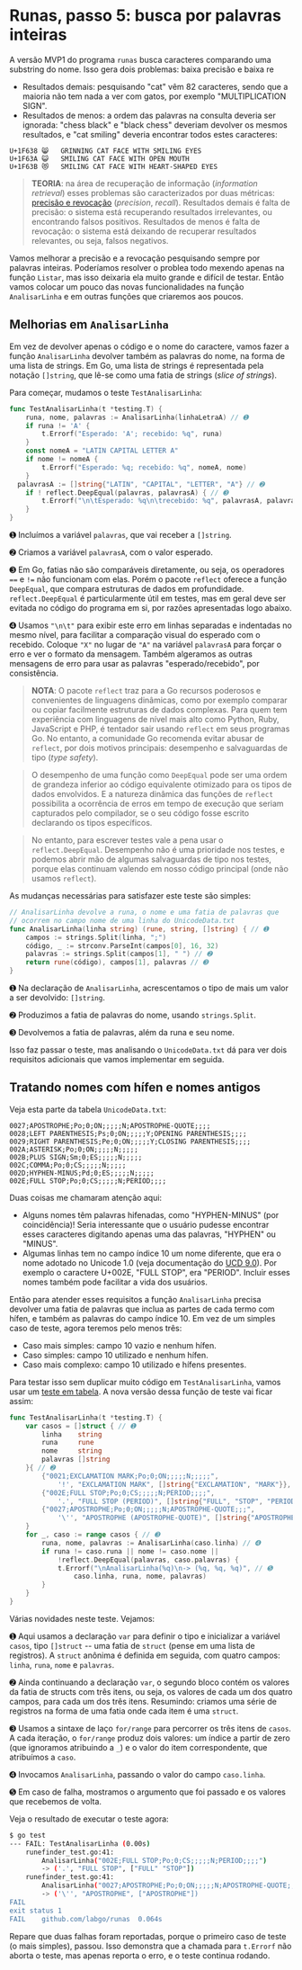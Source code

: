 # Runas, passo 5: busca por palavras inteiras

A versão MVP1 do programa `runas` busca caracteres comparando uma substring do nome. Isso gera dois problemas: baixa precisão e baixa re

* Resultados demais: pesquisando "cat" vêm 82 caracteres, sendo que a maioria não tem nada a ver com gatos, por exemplo "MULTIPLICATION SIGN".
* Resultados de menos: a ordem das palavras na consulta deveria ser ignorada: "chess black" e "black chess" deveriam devolver os mesmos resultados, e "cat smiling" deveria encontrar todos estes caracteres:

```
U+1F638 😸 	GRINNING CAT FACE WITH SMILING EYES
U+1F63A 😺 	SMILING CAT FACE WITH OPEN MOUTH
U+1F63B 😻 	SMILING CAT FACE WITH HEART-SHAPED EYES
```

> __TEORIA__: na área de recuperação de informação (_information retrieval_) esses problemas são caracterizados por duas métricas: [precisão e revocação](https://pt.wikipedia.org/wiki/Precis%C3%A3o_e_revoca%C3%A7%C3%A3o) (_precision_, _recall_). Resultados demais é falta de precisão: o sistema está recuperando resultados irrelevantes, ou encontrando falsos positivos. Resultados de menos é falta de revocação: o sistema está deixando de recuperar resultados relevantes, ou seja, falsos negativos.

Vamos melhorar a precisão e a revocação pesquisando sempre por palavras inteiras. Poderíamos resolver o problea todo mexendo apenas na função `Listar`, mas isso deixaria ela muito grande e difícil de testar. Então vamos colocar um pouco das novas funcionalidades na função `AnalisarLinha` e em outras funções que criaremos aos poucos.

## Melhorias em `AnalisarLinha`

Em vez de devolver apenas o código e o nome do caractere, vamos fazer a função `AnalisarLinha` devolver também as palavras do nome, na forma de uma lista de strings. Em Go, uma lista de strings é representada pela notação `[]string`, que lê-se como uma fatia de strings (_slice of strings_).

Para começar, mudamos o teste `TestAnalisarLinha`:

```go
func TestAnalisarLinha(t *testing.T) {
	runa, nome, palavras := AnalisarLinha(linhaLetraA) // ➊
	if runa != 'A' {
		t.Errorf("Esperado: 'A'; recebido: %q", runa)
	}
	const nomeA = "LATIN CAPITAL LETTER A"
	if nome != nomeA {
		t.Errorf("Esperado: %q; recebido: %q", nomeA, nome)
	}
  palavrasA := []string{"LATIN", "CAPITAL", "LETTER", "A"} // ➋
	if ! reflect.DeepEqual(palavras, palavrasA) { // ➌
		t.Errorf("\n\tEsperado: %q\n\trecebido: %q", palavrasA, palavras) // ➍
	}
}
```

➊ Incluímos a variável `palavras`, que vai receber a `[]string`.

➋ Criamos a variável `palavrasA`, com o valor esperado.

➌ Em Go, fatias não são comparáveis diretamente, ou seja, os operadores `==` e `!=` não funcionam com elas. Porém o pacote `reflect` oferece a função `DeepEqual`, que compara estruturas de dados em profundidade. `reflect.DeepEqual` é particularmente útil em testes, mas em geral deve ser evitada no código do programa em si, por razões apresentadas logo abaixo.

➍ Usamos `"\n\t"` para exibir este erro em linhas separadas e indentadas no mesmo nível, para facilitar a comparação visual do esperado com o recebido. Coloque `"X"` no lugar de `"A"` na variável `palavrasA` para forçar o erro e ver o formato da mensagem. Também algeramos as outras mensagens de erro para usar as palavras "esperado/recebido", por consistência.

> __NOTA__: O pacote `reflect` traz para a Go recursos poderosos e convenientes de linguagens dinâmicas, como por exemplo comparar ou copiar facilmente estruturas de dados complexas. Para quem tem experiência com linguagens de nível mais alto como Python, Ruby, JavaScript e PHP, é tentador sair usando `reflect` em seus programas Go. No entanto, a comunidade Go recomenda evitar abusar de `reflect`, por dois motivos principais: desempenho e salvaguardas de tipo (_type safety_).

> O desempenho de uma função como `DeepEqual` pode ser uma ordem de grandeza inferior ao código equivalente otimizado para os tipos de dados envolvidos. E a natureza dinâmica das funções de `reflect` possibilita a ocorrência de erros em tempo de execução que seriam capturados pelo compilador, se o seu código fosse escrito declarando os tipos específicos.

> No entanto, para escrever testes vale a pena usar o `reflect.DeepEqual`. Desempenho não é uma prioridade nos testes, e podemos abrir mão de algumas salvaguardas de tipo nos testes, porque elas continuam valendo em nosso código principal (onde não usamos `reflect`).

As mudanças necessárias para satisfazer este teste são simples:


```go
// AnalisarLinha devolve a runa, o nome e uma fatia de palavras que
// ocorrem no campo nome de uma linha do UnicodeData.txt
func AnalisarLinha(linha string) (rune, string, []string) { // ➊
	campos := strings.Split(linha, ";")
	código, _ := strconv.ParseInt(campos[0], 16, 32)
	palavras := strings.Split(campos[1], " ") // ➋
	return rune(código), campos[1], palavras // ➌
}
```

➊ Na declaração de `AnalisarLinha`, acrescentamos o tipo de mais um valor a ser devolvido: `[]string`.

➋ Produzimos a fatia de palavras do nome, usando `strings.Split`.

➌ Devolvemos a fatia de palavras, além da runa e seu nome.

Isso faz passar o teste, mas analisando o `UnicodeData.txt` dá para ver dois requisitos adicionais que vamos implementar em seguida.


## Tratando nomes com hífen e nomes antigos

Veja esta parte da tabela `UnicodeData.txt`:

```
0027;APOSTROPHE;Po;0;ON;;;;;N;APOSTROPHE-QUOTE;;;;
0028;LEFT PARENTHESIS;Ps;0;ON;;;;;Y;OPENING PARENTHESIS;;;;
0029;RIGHT PARENTHESIS;Pe;0;ON;;;;;Y;CLOSING PARENTHESIS;;;;
002A;ASTERISK;Po;0;ON;;;;;N;;;;;
002B;PLUS SIGN;Sm;0;ES;;;;;N;;;;;
002C;COMMA;Po;0;CS;;;;;N;;;;;
002D;HYPHEN-MINUS;Pd;0;ES;;;;;N;;;;;
002E;FULL STOP;Po;0;CS;;;;;N;PERIOD;;;;
```

Duas coisas me chamaram atenção aqui:

* Alguns nomes têm palavras hifenadas, como "HYPHEN-MINUS" (por coincidência)! Seria interessante que o usuário pudesse encontrar esses caracteres digitando apenas uma das palavras, "HYPHEN" ou "MINUS".
* Algumas linhas tem no campo índice 10 um nome diferente, que era o nome adotado no Unicode 1.0 (veja documentação do [UCD 9.0](http://www.unicode.org/reports/tr44/tr44-18.html#UnicodeData.txt)). Por exemplo o caractere U+002E, "FULL STOP", era "PERIOD". Incluir esses nomes também pode facilitar a vida dos usuários.

Então para atender esses requisitos a função `AnalisarLinha` precisa devolver uma fatia de palavras que inclua as partes de cada termo com hífen, e também as palavras do campo índice 10. Em vez de um simples caso de teste, agora teremos pelo menos três:

* Caso mais simples: campo 10 vazio e nenhum hífen.
* Caso simples: campo 10 utilizado e nenhum hífen.
* Caso mais complexo: campo 10 utilizado e hífens presentes.

Para testar isso sem duplicar muito código em `TestAnalisarLinha`, vamos usar um [teste em tabela](https://golang.org/doc/code.html#Testing). A nova versão dessa função de teste vai ficar assim:

```go
func TestAnalisarLinha(t *testing.T) {
	var casos = []struct { // ➊
		linha    string
		runa     rune
		nome     string
		palavras []string
	}{ // ➋
		{"0021;EXCLAMATION MARK;Po;0;ON;;;;;N;;;;;",
			'!', "EXCLAMATION MARK", []string{"EXCLAMATION", "MARK"}},
		{"002E;FULL STOP;Po;0;CS;;;;;N;PERIOD;;;;",
			'.', "FULL STOP (PERIOD)", []string{"FULL", "STOP", "PERIOD"}},
		{"0027;APOSTROPHE;Po;0;ON;;;;;N;APOSTROPHE-QUOTE;;;",
			'\'', "APOSTROPHE (APOSTROPHE-QUOTE)", []string{"APOSTROPHE", "QUOTE"}},
	}
	for _, caso := range casos { // ➌
		runa, nome, palavras := AnalisarLinha(caso.linha) // ➍
		if runa != caso.runa || nome != caso.nome ||
			!reflect.DeepEqual(palavras, caso.palavras) {
			t.Errorf("\nAnalisarLinha(%q)\n-> (%q, %q, %q)", // ➎
				caso.linha, runa, nome, palavras)
		}
	}
}
```

Várias novidades neste teste. Vejamos:

➊ Aqui usamos a declaração `var` para definir o tipo e inicializar a variável `casos`, tipo `[]struct` -- uma fatia de `struct` (pense em uma lista de registros). A `struct` anônima é definida em seguida, com quatro campos: `linha`, `runa`, `nome` e `palavras`.

➋ Ainda continuando a declaração `var`, o segundo bloco contém os valores da fatia de structs com três itens, ou seja, os valores de cada um dos quatro campos, para cada um dos três itens. Resumindo: criamos uma série de registros na forma de uma fatia onde cada item é uma `struct`.

➌ Usamos a sintaxe de laço `for/range` para percorrer os três itens de `casos`. A cada iteração, o `for/range` produz dois valores: um índice a partir de zero (que ignoramos atribuindo a `_`) e o valor do item correspondente, que atribuímos a `caso`.

➍ Invocamos `AnalisarLinha`, passando o valor do campo `caso.linha`.

➎ Em caso de falha, mostramos o argumento que foi passado e os valores que recebemos de volta.

Veja o resultado de executar o teste agora:

```bash
$ go test
--- FAIL: TestAnalisarLinha (0.00s)
	runefinder_test.go:41:
		AnalisarLinha("002E;FULL STOP;Po;0;CS;;;;;N;PERIOD;;;;")
		-> ('.', "FULL STOP", ["FULL" "STOP"])
	runefinder_test.go:41:
		AnalisarLinha("0027;APOSTROPHE;Po;0;ON;;;;;N;APOSTROPHE-QUOTE;;;")
		-> ('\'', "APOSTROPHE", ["APOSTROPHE"])
FAIL
exit status 1
FAIL	github.com/labgo/runas	0.064s
```

Repare que duas falhas foram reportadas, porque o primeiro caso de teste (o mais simples), passou. Isso demonstra que a chamada para `t.Errorf` não aborta o teste, mas apenas reporta o erro, e o teste continua rodando.
